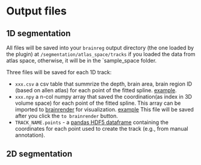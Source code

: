 # Output files

## 1D segmentation
All files will be saved into your `brainreg` output directory (the one loaded by the plugin) at `/segmentation/atlas_space/tracks` if you loaded the data from atlas space, otherwise, it will be in the `sample_space folder.

Three files will be saved for each 1D track:
+ `xxx.csv` a csv table that summrize the depth, brain area, brain region ID (based on allen atlas) for each point of the fitted spline. [example](https://github.com/brainglobe/brainglobe-segmentation/blob/main/tests/data/brainreg_output/segmentation/atlas_space/tracks/test_track.csv). 
+ `xxx.npy` a n-col numpy array that saved the coordination(as index in 3D volume space) for each point of the fitted spline. This array can be imported to [brainrender](https://github.com/brainglobe/brainrender) for visualization. [example](https://github.com/brainglobe/brainglobe-segmentation/blob/main/tests/data/brainreg_output/segmentation/atlas_space/tracks/test_track.npy) This file will be saved after you click the `to brainrender` button.
+ `TRACK_NAME.points` - a [pandas HDF5 dataframe](https://pandas.pydata.org/docs/reference/api/pandas.DataFrame.to_hdf.html) containing the coordinates for each point used to create the track (e.g., from manual annotation).

## 2D segmentation